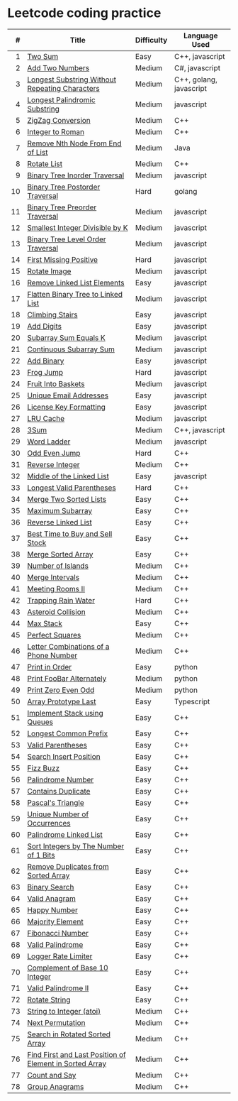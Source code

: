 # Leetcode coding practice

|     # | Title | Difficulty| Language Used |
| ----: | ----- | --------- | ------------- |
|     1 | [Two Sum](https://github.com/tsunghuanghsieh/leetcode/tree/master/problems/two-sum)| Easy | C++, javascript |
|     2 | [Add Two Numbers](https://github.com/tsunghuanghsieh/leetcode/tree/master/problems/add-two-numbers)| Medium | C#, javascript |
|     3 | [Longest Substring Without Repeating Characters](https://github.com/tsunghuanghsieh/leetcode/tree/master/problems/longest-substring-without-repeating-characters/)| Medium | C++, golang, javascript |
|     4 | [Longest Palindromic Substring](https://github.com/tsunghuanghsieh/leetcode/tree/master/problems/longest-palindromic-substring/)| Medium | javascript |
|     5 | [ZigZag Conversion](https://github.com/tsunghuanghsieh/leetcode/tree/master/problems/zigzag-conversion/)| Medium | C++ |
|     6 | [Integer to Roman](https://github.com/tsunghuanghsieh/leetcode/tree/master/problems/integer-to-roman/)| Medium | C++ |
|     7 | [Remove Nth Node From End of List](https://github.com/tsunghuanghsieh/leetcode/tree/master/problems/remove-nth-node-from-end-of-list/)| Medium | Java |
|     8 | [Rotate List](https://github.com/tsunghuanghsieh/leetcode/tree/master/problems/rotate-list/)| Medium | C++ |
|     9 | [Binary Tree Inorder Traversal](https://github.com/tsunghuanghsieh/leetcode/tree/master/problems/binary-tree-inorder-traversal/)| Medium | javascript |
|    10 | [Binary Tree Postorder Traversal](https://github.com/tsunghuanghsieh/leetcode/tree/master/problems/binary-tree-postorder-traversal/)| Hard | golang |
|    11 | [Binary Tree Preorder Traversal](https://github.com/tsunghuanghsieh/leetcode/tree/master/problems/binary-tree-preorder-traversal/)| Medium | javascript |
|    12 | [Smallest Integer Divisible by K](https://github.com/tsunghuanghsieh/leetcode/tree/master/problems/smallest-integer-divisible-by-k/)| Medium | javascript |
|    13 | [Binary Tree Level Order Traversal](https://github.com/tsunghuanghsieh/leetcode/tree/master/problems/binary-tree-level-order-traversal/)| Medium | javascript |
|    14 | [First Missing Positive](https://github.com/tsunghuanghsieh/leetcode/tree/master/problems/first-missing-positive/)| Hard | javascript |
|    15 | [Rotate Image](https://github.com/tsunghuanghsieh/leetcode/tree/master/problems/rotate-image/)| Medium | javascript |
|    16 | [Remove Linked List Elements](https://github.com/tsunghuanghsieh/leetcode/tree/master/problems/remove-linked-list-elements/)| Easy | javascript |
|    17 | [Flatten Binary Tree to Linked List](https://github.com/tsunghuanghsieh/leetcode/tree/master/problems/flatten-binary-tree-to-linked-list/)| Medium | javascript |
|    18 | [Climbing Stairs](https://github.com/tsunghuanghsieh/leetcode/tree/master/problems/climbing-stairs/)| Easy | javascript |
|    19 | [Add Digits](https://github.com/tsunghuanghsieh/leetcode/tree/master/problems/add-digits/)| Easy | javascript |
|    20 | [Subarray Sum Equals K](https://github.com/tsunghuanghsieh/leetcode/tree/master/problems/subarray-sum-equals-k/)| Medium | javascript |
|    21 | [Continuous Subarray Sum](https://github.com/tsunghuanghsieh/leetcode/tree/master/problems/continuous-subarray-sum/)| Medium | javascript |
|    22 | [Add Binary](https://github.com/tsunghuanghsieh/leetcode/tree/master/problems/add-binary/)| Easy | javascript |
|    23 | [Frog Jump](https://github.com/tsunghuanghsieh/leetcode/tree/master/problems/frog-jump/)| Hard | javascript |
|    24 | [Fruit Into Baskets](https://github.com/tsunghuanghsieh/leetcode/tree/master/problems/fruit-into-baskets/)| Medium | javascript |
|    25 | [Unique Email Addresses](https://github.com/tsunghuanghsieh/leetcode/tree/master/problems/unique-email-addresses/)| Easy | javascript |
|    26 | [License Key Formatting](https://github.com/tsunghuanghsieh/leetcode/tree/master/problems/license-key-formatting/)| Easy | javascript |
|    27 | [LRU Cache](https://github.com/tsunghuanghsieh/leetcode/tree/master/problems/lru-cache/)| Medium | javascript |
|    28 | [3Sum](https://github.com/tsunghuanghsieh/leetcode/tree/master/problems/3sum/)| Medium | C++, javascript |
|    29 | [Word Ladder](https://github.com/tsunghuanghsieh/leetcode/tree/master/problems/word-ladder/)| Medium | javascript |
|    30 | [Odd Even Jump](https://github.com/tsunghuanghsieh/leetcode/tree/master/problems/odd-even-jump/)| Hard | C++ |
|    31 | [Reverse Integer](https://github.com/tsunghuanghsieh/leetcode/tree/master/problems/reverse-integer/)| Medium | C++ |
|    32 | [Middle of the Linked List](https://github.com/tsunghuanghsieh/leetcode/tree/master/problems/middle-of-the-linked-list/)| Easy | javascript |
|    33 | [Longest Valid Parentheses](https://github.com/tsunghuanghsieh/leetcode/tree/master/problems/longest-valid-parentheses/)| Hard | C++ |
|    34 | [Merge Two Sorted Lists](https://github.com/tsunghuanghsieh/leetcode/tree/master/problems/merge-two-sorted-lists/)| Easy | C++ |
|    35 | [Maximum Subarray](https://github.com/tsunghuanghsieh/leetcode/tree/master/problems/maximum-subarray/)| Easy | C++ |
|    36 | [Reverse Linked List](https://github.com/tsunghuanghsieh/leetcode/tree/master/problems/reverse-linked-list/)| Easy | C++ |
|    37 | [Best Time to Buy and Sell Stock](https://github.com/tsunghuanghsieh/leetcode/tree/master/problems/best-time-to-buy-and-sell-stock/)| Easy | C++ |
|    38 | [Merge Sorted Array](https://github.com/tsunghuanghsieh/leetcode/tree/master/problems/merge-sorted-array/)| Easy | C++ |
|    39 | [Number of Islands](https://github.com/tsunghuanghsieh/leetcode/tree/master/problems/number-of-islands/)| Medium | C++ |
|    40 | [Merge Intervals](https://github.com/tsunghuanghsieh/leetcode/tree/master/problems/merge-intervals/)| Medium | C++ |
|    41 | [Meeting Rooms II](https://github.com/tsunghuanghsieh/leetcode/tree/master/problems/meeting-rooms-ii/)| Medium | C++ |
|    42 | [Trapping Rain Water](https://github.com/tsunghuanghsieh/leetcode/tree/master/problems/trapping-rain-water/)| Hard | C++ |
|    43 | [Asteroid Collision](https://github.com/tsunghuanghsieh/leetcode/tree/master/problems/asteroid-collision/)| Medium | C++ |
|    44 | [Max Stack](https://github.com/tsunghuanghsieh/leetcode/tree/master/problems/max-stack/)| Easy | C++ |
|    45 | [Perfect Squares](https://github.com/tsunghuanghsieh/leetcode/tree/master/problems/perfect-squares/)| Medium | C++ |
|    46 | [Letter Combinations of a Phone Number](https://github.com/tsunghuanghsieh/leetcode/tree/master/problems/letter-combinations-of-a-phone-number/)| Medium | C++ |
|    47 | [Print in Order](https://github.com/tsunghuanghsieh/leetcode/tree/master/problems/print-in-order/)| Easy | python |
|    48 | [Print FooBar Alternately](https://github.com/tsunghuanghsieh/leetcode/tree/master/problems/print-foobar-alternately/)| Medium | python |
|    49 | [Print Zero Even Odd](https://github.com/tsunghuanghsieh/leetcode/tree/master/problems/print-zero-even-odd/)| Medium | python |
|    50 | [Array Prototype Last](https://github.com/tsunghuanghsieh/leetcode/tree/master/problems/array-prototype-last/)| Easy | Typescript |
|    51 | [Implement Stack using Queues](https://github.com/tsunghuanghsieh/leetcode/tree/master/problems/implement-stack-using-queues)| Easy | C++ |
|    52 | [Longest Common Prefix](https://github.com/tsunghuanghsieh/leetcode/tree/master/problems/longest-common-prefix)| Easy | C++ |
|    53 | [Valid Parentheses](https://github.com/tsunghuanghsieh/leetcode/tree/master/problems/valid-parentheses)| Easy | C++ |
|    54 | [Search Insert Position](https://github.com/tsunghuanghsieh/leetcode/tree/master/problems/search-insert-position)| Easy | C++ |
|    55 | [Fizz Buzz](https://github.com/tsunghuanghsieh/leetcode/tree/master/problems/fizz-buzz)| Easy | C++ |
|    56 | [Palindrome Number](https://github.com/tsunghuanghsieh/leetcode/tree/master/problems/palindrome-number)| Easy | C++ |
|    57 | [Contains Duplicate](https://github.com/tsunghuanghsieh/leetcode/tree/master/problems/contains-duplicate)| Easy | C++ |
|    58 | [Pascal's Triangle](https://github.com/tsunghuanghsieh/leetcode/tree/master/problems/pascals-triangle)| Easy | C++ |
|    59 | [Unique Number of Occurrences](https://github.com/tsunghuanghsieh/leetcode/tree/master/problems/unique-number-of-occurrences)| Easy | C++ |
|    60 | [Palindrome Linked List](https://github.com/tsunghuanghsieh/leetcode/tree/master/problems/palindrome-linked-list)| Easy | C++ |
|    61 | [Sort Integers by The Number of 1 Bits](https://github.com/tsunghuanghsieh/leetcode/tree/master/problems/sort-integers-by-the-number-of-1-bits)| Easy | C++ |
|    62 | [Remove Duplicates from Sorted Array](https://github.com/tsunghuanghsieh/leetcode/tree/master/problems/remove-duplicates-from-sorted-array)| Easy | C++ |
|    63 | [Binary Search](https://github.com/tsunghuanghsieh/leetcode/tree/master/problems/binary-search)| Easy | C++ |
|    64 | [Valid Anagram](https://github.com/tsunghuanghsieh/leetcode/tree/master/problems/valid-anagram)| Easy | C++ |
|    65 | [Happy Number](https://github.com/tsunghuanghsieh/leetcode/tree/master/problems/happy-number)| Easy | C++ |
|    66 | [Majority Element](https://github.com/tsunghuanghsieh/leetcode/tree/master/problems/majority-element)| Easy | C++ |
|    67 | [Fibonacci Number](https://github.com/tsunghuanghsieh/leetcode/tree/master/problems/fibonacci-number)| Easy | C++ |
|    68 | [Valid Palindrome](https://github.com/tsunghuanghsieh/leetcode/tree/master/problems/valid-palindrome)| Easy | C++ |
|    69 | [Logger Rate Limiter](https://github.com/tsunghuanghsieh/leetcode/tree/master/problems/logger-rate-limiter)| Easy | C++ |
|    70 | [Complement of Base 10 Integer](https://github.com/tsunghuanghsieh/leetcode/tree/master/problems/complement-of-base-10-integer)| Easy | C++ |
|    71 | [Valid Palindrome II](https://github.com/tsunghuanghsieh/leetcode/tree/master/problems/valid-palindrome-ii)| Easy | C++ |
|    72 | [Rotate String](https://github.com/tsunghuanghsieh/leetcode/tree/master/problems/rotate-string)| Easy | C++ |
|    73 | [String to Integer (atoi)](https://github.com/tsunghuanghsieh/leetcode/tree/master/problems/string-to-integer-atoi)| Medium | C++ |
|    74 | [Next Permutation](https://github.com/tsunghuanghsieh/leetcode/tree/master/problems/next-permutation)| Medium | C++ |
|    75 | [Search in Rotated Sorted Array](https://github.com/tsunghuanghsieh/leetcode/tree/master/problems/search-in-rotated-sorted-array)| Medium | C++ |
|    76 | [Find First and Last Position of Element in Sorted Array](https://github.com/tsunghuanghsieh/leetcode/tree/master/problems/find-first-and-last-position-of-element-in-sorted-array)| Medium | C++ |
|    77 | [Count and Say](https://github.com/tsunghuanghsieh/leetcode/tree/master/problems/count-and-say)| Medium | C++ |
|    78 | [Group Anagrams](https://github.com/tsunghuanghsieh/leetcode/tree/master/problems/group-anagrams)| Medium | C++ |
